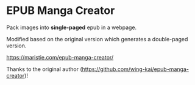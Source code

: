 # EPUB Manga Creator

Pack images into **single-paged** epub in a webpage.

Modified based on the original version which generates a double-paged version.

https://maristie.com/epub-manga-creator/

Thanks to the original author (https://github.com/wing-kai/epub-manga-creator)!
